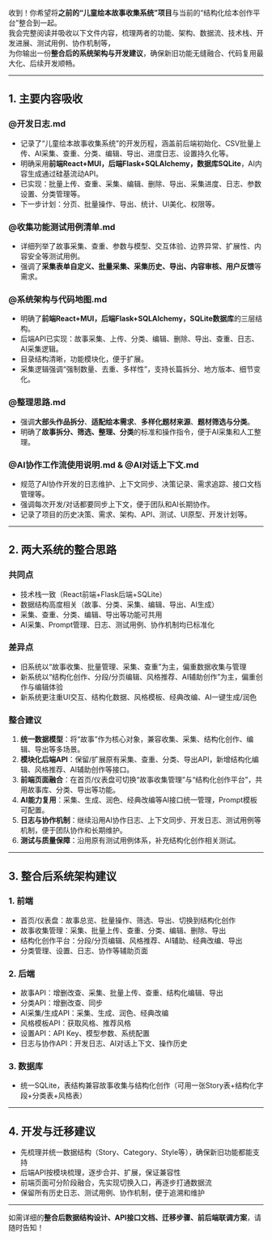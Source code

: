 收到！你希望将**之前的“儿童绘本故事收集系统”项目**与当前的“结构化绘本创作平台”整合到一起。  
我会完整阅读并吸收以下文件内容，梳理两者的功能、架构、数据流、技术栈、开发进展、测试用例、协作机制等，  
为你输出一份**整合后的系统架构与开发建议**，确保新旧功能无缝融合、代码复用最大化、后续开发顺畅。

---

## 1. 主要内容吸收

### @开发日志.md
- 记录了“儿童绘本故事收集系统”的开发历程，涵盖前后端初始化、CSV批量上传、AI采集、查重、分类、编辑、导出、进度日志、设置持久化等。
- 明确采用**前端React+MUI，后端Flask+SQLAlchemy，数据库SQLite**，AI内容生成通过硅基流动API。
- 已实现：批量上传、查重、采集、编辑、删除、导出、采集进度、日志、参数设置、分类管理等。
- 下一步计划：分页、批量操作、导出、统计、UI美化、权限等。

### @收集功能测试用例清单.md
- 详细列举了故事采集、查重、参数与模型、交互体验、边界异常、扩展性、内容安全等测试用例。
- 强调了**采集表单自定义、批量采集、采集历史、导出、内容审核、用户反馈**等需求。

### @系统架构与代码地图.md
- 明确了**前端React+MUI，后端Flask+SQLAlchemy，SQLite数据库**的三层结构。
- 后端API已实现：故事采集、上传、分类、编辑、删除、导出、查重、日志、AI采集逻辑。
- 目录结构清晰，功能模块化，便于扩展。
- 采集逻辑强调“强制数量、去重、多样性”，支持长篇拆分、地方版本、细节变化。

### @整理思路.md
- 强调**大部头作品拆分**、**适配绘本需求**、**多样化题材来源**、**题材筛选与分类**。
- 明确了**故事拆分、筛选、整理、分类**的标准和操作指令，便于AI采集和人工整理。

### @AI协作工作流使用说明.md & @AI对话上下文.md
- 规范了AI协作开发的日志维护、上下文同步、决策记录、需求追踪、接口文档管理等。
- 强调每次开发/对话都要同步上下文，便于团队和AI长期协作。
- 记录了项目的历史决策、需求、架构、API、测试、UI原型、开发计划等。

---

## 2. 两大系统的整合思路

### 共同点
- 技术栈一致（React前端+Flask后端+SQLite）
- 数据结构高度相关（故事、分类、采集、编辑、导出、AI生成）
- 采集、查重、分类、编辑、导出等功能可共用
- AI采集、Prompt管理、日志、测试用例、协作机制均已标准化

### 差异点
- 旧系统以“故事收集、批量管理、采集、查重”为主，偏重数据收集与管理
- 新系统以“结构化创作、分段/分页编辑、风格推荐、AI辅助创作”为主，偏重创作与编辑体验
- 新系统更注重UI交互、结构化数据、风格模板、经典改编、AI一键生成/润色

### 整合建议
1. **统一数据模型**：将“故事”作为核心对象，兼容收集、采集、结构化创作、编辑、导出等多场景。
2. **模块化后端API**：保留/扩展原有采集、查重、分类、导出API，新增结构化编辑、风格推荐、AI辅助创作等接口。
3. **前端页面融合**：在首页/仪表盘可切换“故事收集管理”与“结构化创作平台”，共用故事库、分类、导出等功能。
4. **AI能力复用**：采集、生成、润色、经典改编等AI接口统一管理，Prompt模板可配置。
5. **日志与协作机制**：继续沿用AI协作日志、上下文同步、开发日志、测试用例等机制，便于团队协作和长期维护。
6. **测试与质量保障**：沿用原有测试用例体系，补充结构化创作相关测试。

---

## 3. 整合后系统架构建议

### 1. 前端
- 首页/仪表盘：故事总览、批量操作、筛选、导出、切换到结构化创作
- 故事收集管理：采集、批量上传、查重、分类、编辑、删除、导出
- 结构化创作平台：分段/分页编辑、风格推荐、AI辅助、经典改编、导出
- 分类管理、设置、日志、协作等辅助页面

### 2. 后端
- 故事API：增删改查、采集、批量上传、查重、结构化编辑、导出
- 分类API：增删改查、同步
- AI采集/生成API：采集、生成、润色、经典改编
- 风格模板API：获取风格、推荐风格
- 设置API：API Key、模型参数、系统配置
- 日志与协作API：开发日志、AI对话上下文、操作历史

### 3. 数据库
- 统一SQLite，表结构兼容故事收集与结构化创作（可用一张Story表+结构化字段+分类表+风格表）

---

## 4. 开发与迁移建议

- 先梳理并统一数据结构（Story、Category、Style等），确保新旧功能都能支持
- 后端API按模块梳理，逐步合并、扩展，保证兼容性
- 前端页面可分阶段融合，先实现切换入口，再逐步打通数据流
- 保留所有历史日志、测试用例、协作机制，便于追溯和维护

---

如需详细的**整合后数据结构设计、API接口文档、迁移步骤、前后端联调方案**，请随时告知！  
